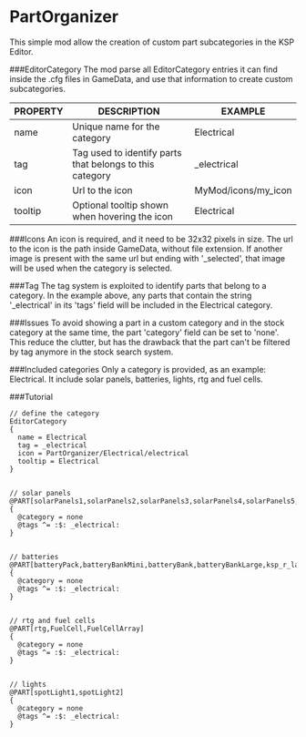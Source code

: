 # PartOrganizer
This simple mod allow the creation of custom part subcategories in the KSP Editor.

###EditorCategory
The mod parse all EditorCategory entries it can find inside the .cfg files in GameData, and use that information to create custom subcategories.

| PROPERTY      | DESCRIPTION                                                | EXAMPLE
| ------------- |------------------------------------------------------------|---
| name          | Unique name for the category                               | Electrical
| tag           | Tag used to identify parts that belongs to this category   | _electrical
| icon          | Url to the icon                                            | MyMod/icons/my_icon
| tooltip       | Optional tooltip shown when hovering the icon              | Electrical

###Icons
An icon is required, and it need to be 32x32 pixels in size. The url to the icon is the path inside GameData, without file extension. If another image is present with the same url but ending with '_selected', that image will be used when the category is selected.

###Tag
The tag system is exploited to identify parts that belong to a category. In the example above, any parts that contain the string '_electrical' in its 'tags' field will be included in the Electrical category.

###Issues
To avoid showing a part in a custom category and in the stock category at the same time, the part 'category' field can be set to 'none'. This reduce the clutter, but has the drawback that the part can't be filtered by tag anymore in the stock search system.

###Included categories
Only a category is provided, as an example: Electrical. It include solar panels, batteries, lights, rtg and fuel cells.

###Tutorial
```
// define the category
EditorCategory
{
  name = Electrical
  tag = _electrical
  icon = PartOrganizer/Electrical/electrical
  tooltip = Electrical
}


// solar panels
@PART[solarPanels1,solarPanels2,solarPanels3,solarPanels4,solarPanels5,largeSolarPanel]
{
  @category = none
  @tags ^= :$: _electrical:
}


// batteries
@PART[batteryPack,batteryBankMini,batteryBank,batteryBankLarge,ksp_r_largeBatteryPack]
{
  @category = none
  @tags ^= :$: _electrical:
}


// rtg and fuel cells
@PART[rtg,FuelCell,FuelCellArray]
{
  @category = none
  @tags ^= :$: _electrical:
}


// lights
@PART[spotLight1,spotLight2]
{
  @category = none
  @tags ^= :$: _electrical:
}
```
